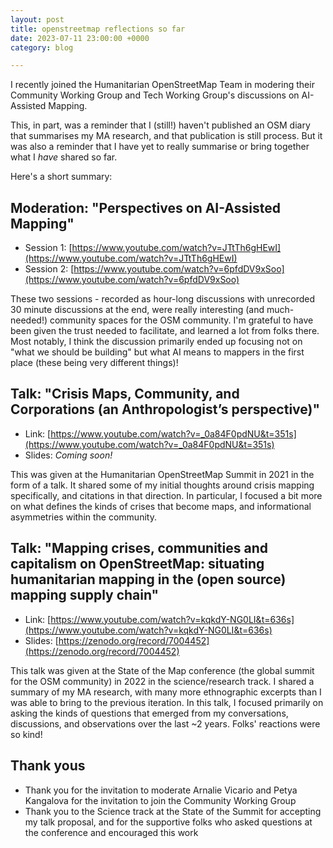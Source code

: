 ```yaml
---
layout: post
title: openstreetmap reflections so far
date: 2023-07-11 23:00:00 +0000
category: blog

---
```

I recently joined the Humanitarian OpenStreetMap Team in modering their Community Working Group and Tech Working Group's discussions on AI-Assisted Mapping.

This, in part, was a reminder that I (still!) haven't published an OSM diary that summarises my MA research, and that publication is still process. But it was also a reminder that I have yet to really summarise or bring together what I _have_ shared so far. 

Here's a short summary:

## Moderation: "Perspectives on AI-Assisted Mapping"

- Session 1: [https://www.youtube.com/watch?v=JTtTh6gHEwI](https://www.youtube.com/watch?v=JTtTh6gHEwI)
- Session 2: [https://www.youtube.com/watch?v=6pfdDV9xSoo](https://www.youtube.com/watch?v=6pfdDV9xSoo)

These two sessions - recorded as hour-long discussions with unrecorded 30 minute discussions at the end, were really interesting (and much-needed!) community spaces for the OSM community. I'm grateful to have been given the trust needed to facilitate, and learned a lot from folks there. Most notably, I think the discussion primarily ended up focusing not on "what we should be building" but what AI means to mappers in the first place (these being very different things)!

## Talk: "Crisis Maps, Community, and Corporations (an Anthropologist’s perspective)"
- Link: [https://www.youtube.com/watch?v=_0a84F0pdNU&t=351s](https://www.youtube.com/watch?v=_0a84F0pdNU&t=351s)
- Slides: _Coming soon!_

This was given at the Humanitarian OpenStreetMap Summit in 2021 in the form of a talk. It shared some of my initial thoughts around crisis mapping specifically, and citations in that direction. In particular, I focused a bit more on what defines the kinds of crises that become maps, and informational asymmetries within the community.

## Talk: "Mapping crises, communities and capitalism on OpenStreetMap: situating humanitarian mapping in the (open source) mapping supply chain"
- Link: [https://www.youtube.com/watch?v=kqkdY-NG0LI&t=636s](https://www.youtube.com/watch?v=kqkdY-NG0LI&t=636s)
- Slides: [https://zenodo.org/record/7004452](https://zenodo.org/record/7004452)

This talk was given at the State of the Map conference (the global summit for the OSM community) in 2022 in the science/research track. I shared a summary of my MA research, with many more ethnographic excerpts than I was able to bring to the previous iteration. In this talk, I focused primarily on asking the kinds of questions that emerged from my conversations, discussions, and observations over the last ~2 years. Folks' reactions were so kind!

## Thank yous
- Thank you for the invitation to moderate Arnalie Vicario and Petya Kangalova for the invitation to join the Community Working Group
- Thank you to the Science track at the State of the Summit for accepting my talk proposal, and for the supportive folks who asked questions at the conference and encouraged this work